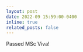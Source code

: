 ```yaml
---
layout: post
date: 2022-09 15:59:00-0400
inline: true
related_posts: false
---
```


Passed MSc Viva!